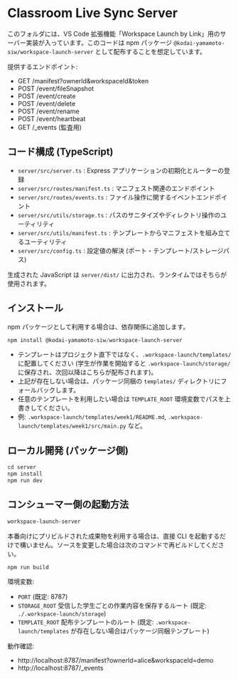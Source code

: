 # Classroom Live Sync Server

このフォルダには、VS Code 拡張機能「Workspace Launch by Link」用のサーバー実装が入っています。このコードは npm パッケージ `@kodai-yamamoto-siw/workspace-launch-server` として配布することを想定しています。

提供するエンドポイント:
- GET /manifest?ownerId&workspaceId&token
- POST /event/fileSnapshot
- POST /event/create
- POST /event/delete
- POST /event/rename
- POST /event/heartbeat
- GET /_events (監査用)

## コード構成 (TypeScript)
- `server/src/server.ts` : Express アプリケーションの初期化とルーターの登録
- `server/src/routes/manifest.ts` : マニフェスト関連のエンドポイント
- `server/src/routes/events.ts` : ファイル操作に関するイベントエンドポイント
- `server/src/utils/storage.ts` : パスのサニタイズやディレクトリ操作のユーティリティ
- `server/src/utils/manifest.ts` : テンプレートからマニフェストを組み立てるユーティリティ
- `server/src/config.ts` : 設定値の解決 (ポート・テンプレート/ストレージパス)

生成された JavaScript は `server/dist/` に出力され、ランタイムではそちらが使用されます。

## インストール

npm パッケージとして利用する場合は、依存関係に追加します。

```powershell
npm install @kodai-yamamoto-siw/workspace-launch-server
```

- テンプレートはプロジェクト直下ではなく、`.workspace-launch/templates/` に配置してください (学生が作業を開始すると `.workspace-launch/storage/` に保存され、次回以降はこちらが配布されます)。
- 上記が存在しない場合は、パッケージ同梱の `templates/` ディレクトリにフォールバックします。
- 任意のテンプレートを利用したい場合は `TEMPLATE_ROOT` 環境変数でパスを上書きしてください。
- 例: `.workspace-launch/templates/week1/README.md`, `.workspace-launch/templates/week1/src/main.py` など。

## ローカル開発 (パッケージ側)

```powershell
cd server
npm install
npm run dev
```

## コンシューマー側の起動方法

```powershell
workspace-launch-server
```

本番向けにプリビルドされた成果物を利用する場合は、直接 CLI を起動するだけで構いません。ソースを変更した場合は次のコマンドで再ビルドしてください。

```powershell
npm run build
```

環境変数:
- `PORT` (既定: 8787)
- `STORAGE_ROOT` 受信した学生ごとの作業内容を保存するルート (既定: `./.workspace-launch/storage`)
- `TEMPLATE_ROOT` 配布テンプレートのルート (既定: `.workspace-launch/templates` が存在しない場合はパッケージ同梱テンプレート)

動作確認:
- http://localhost:8787/manifest?ownerId=alice&workspaceId=demo
- http://localhost:8787/_events
